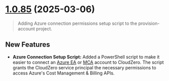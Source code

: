 # [1.0.85](https://github.com/Cloudzero/provision-account/compare/1.0.84...1.0.85) (2025-03-06)

> Adding Azure connection permissions setup script to the provision-account project.

## New Features

* **Azure Connection Setup Script:** Added a PowerShell script to make it easier to connect an [Azure EA](https://docs.cloudzero.com/docs/connections-azure-ea) or [MCA](https://docs.cloudzero.com/docs/connections-azure-mca) account to CloudZero. The script grants the CloudZero service principal the necessary permissions to access Azure's Cost Management & Billing APIs.